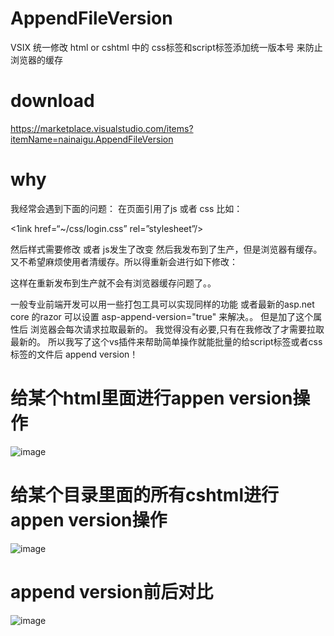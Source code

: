 # AppendFileVersion
VSIX 统一修改 html or cshtml 中的 css标签和script标签添加统一版本号 来防止浏览器的缓存

# download
https://marketplace.visualstudio.com/items?itemName=nainaigu.AppendFileVersion

# why
我经常会遇到下面的问题：
在页面引用了js 或者 css
比如：

<1ink href=“~/css/login.css” rel=”stylesheet”/>
<script src="~/js/login.js"></script>

然后样式需要修改 或者 js发生了改变
然后我发布到了生产，但是浏览器有缓存。又不希望麻烦使用者清缓存。所以得重新会进行如下修改：

<link href="~/css/login.css?2018112011" rel="stylesheet"/>
<script src="~/js/login.js?2018112011"></script>

这样在重新发布到生产就不会有浏览器缓存问题了。。



一般专业前端开发可以用一些打包工具可以实现同样的功能
或者最新的asp.net core 的razor 可以设置 asp-append-version="true" 来解决。。
但是加了这个属性后 浏览器会每次请求拉取最新的。
我觉得没有必要,只有在我修改了才需要拉取最新的。
所以我写了这个vs插件来帮助简单操作就能批量的给script标签或者css标签的文件后 append version！

# 给某个html里面进行appen version操作
![image](https://github.com/yuzd/AppendFileVersion/blob/master/b.png)

# 给某个目录里面的所有cshtml进行appen version操作
![image](https://github.com/yuzd/AppendFileVersion/blob/master/c.png)

# append version前后对比
![image](https://github.com/yuzd/AppendFileVersion/blob/master/a.png)
